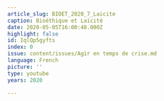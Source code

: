 ```yaml
---
article_slug: BIOET_2020_7_Laicite
caption: Bioéthique et Laïcité
date: 2020-05-05T16:00:48.000Z
highlight: false
id: IqlQp5gyfts
index: 0
issue: content/issues/Agir en temps de crise.md
language: French
picture: ''
type: youtube
years: 2020

---
```

